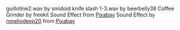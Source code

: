 guillotine2.wav by smidoid
knife slash 1-3.wav by beerbelly38
Coffee Grinder by freekit
Sound Effect from <a href="https://pixabay.com/?utm_source=link-attribution&utm_medium=referral&utm_campaign=music&utm_content=25584">Pixabay</a>
Sound Effect by <a href="https://pixabay.com/pl/users/roneliodeep20-11888411/?utm_source=link-attribution&utm_medium=referral&utm_campaign=music&utm_content=252863">roneliodeep20</a> from <a href="https://pixabay.com//?utm_source=link-attribution&utm_medium=referral&utm_campaign=music&utm_content=252863">Pixabay</a>

